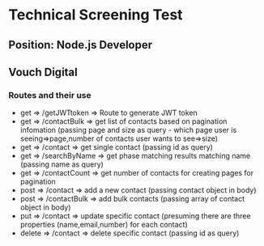 # Technical Screening Test

## Position: Node.js Developer

## Vouch Digital

### Routes and their use

- get => /getJWTtoken => Route to generate JWT token
- get => /contactBulk => get list of contacts based on pagination infomation (passing page and size as query - which page user is seeing=>page,number of contacts user wants to see=>size)
- get => /contact => get single contact (passing id as query)
- get => /searchByName => get phase matching results matching name (passing name as query)
- get => /contactCount => get number of contacts for creating pages for pagination
- post => /contact => add a new contact (passing contact object in body)
- post => /contactBulk => add bulk contacts (passing array of contact object in body)
- put => /contact => update specific contact (presuming there are three properties (name,email,number) for each contact)
- delete => /contact => delete specific contact (passing id as query)
